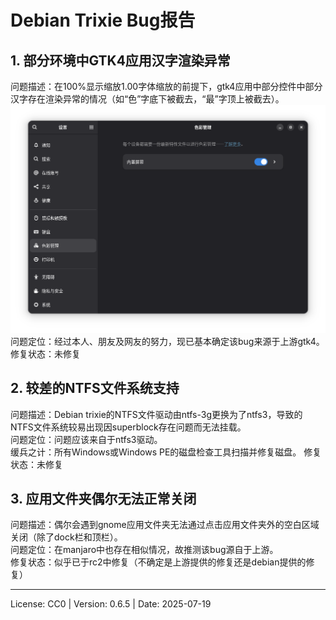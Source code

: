 # Debian Trixie Bug报告

## 1. 部分环境中GTK4应用汉字渲染异常
问题描述：在100%显示缩放1.00字体缩放的前提下，gtk4应用中部分控件中部分汉字存在渲染异常的情况（如“色”字底下被截去，“最”字顶上被截去）。  
![gtk4 text render error image](images/bug-gtk4-text-render-err.png)  
问题定位：经过本人、朋友及网友的努力，现已基本确定该bug来源于上游gtk4。  
修复状态：未修复  

## 2. 较差的NTFS文件系统支持
问题描述：Debian trixie的NTFS文件驱动由ntfs-3g更换为了ntfs3，导致的NTFS文件系统较易出现因superblock存在问题而无法挂载。  
问题定位：问题应该来自于ntfs3驱动。  
缓兵之计：所有Windows或Windows PE的磁盘检查工具扫描并修复磁盘。
修复状态：未修复  

## 3. 应用文件夹偶尔无法正常关闭
问题描述：偶尔会遇到gnome应用文件夹无法通过点击应用文件夹外的空白区域关闭（除了dock栏和顶栏）。  
问题定位：在manjaro中也存在相似情况，故推测该bug源自于上游。  
修复状态：似乎已于rc2中修复（不确定是上游提供的修复还是debian提供的修复）  

---
License: CC0 | Version: 0.6.5 | Date: 2025-07-19
